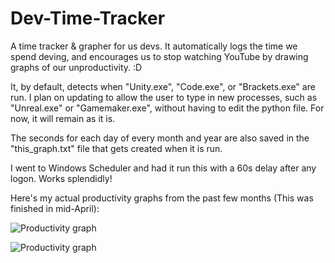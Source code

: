 # Dev-Time-Tracker
A time tracker &amp; grapher for us devs. It automatically logs the time we spend deving, and encourages us to stop watching YouTube by drawing graphs of our unproductivity. :D

It, by default, detects when "Unity.exe", "Code.exe", or "Brackets.exe" are run. I plan on updating to allow the user to type in new processes, such as "Unreal.exe" or "Gamemaker.exe", without having to edit the python file. For now, it will remain as it is.

The seconds for each day of every month and year are also saved in the "this_graph.txt" file that gets created when it is run.

I went to Windows Scheduler and had it run this with a 60s delay after any logon. Works splendidly!

Here's my actual productivity graphs from the past few months (This was finished in mid-April):

![Productivity graph](https://i.imgur.com/XLTSLCe.png)

![Productivity graph](https://i.imgur.com/IYdnov2.png)
